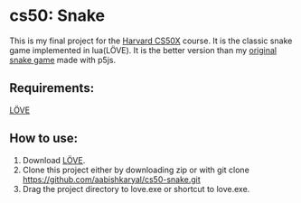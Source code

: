 # cs50: Snake
This is my final project for the [Harvard CS50X](https://cs50.harvard.edu/x/2020) course. 
It is the classic snake game implemented in lua(LÖVE).
It is the better version than my [original snake game](https://github.com/aabishkaryal/SnakeGame) made with p5js. 

## Requirements:
  [LÖVE](https://love2d.org/)
  
## How to use:
1. Download [LÖVE](https://love2d.org/).
2. Clone this project either by downloading zip or with git clone https://github.com/aabishkaryal/cs50-snake.git
3. Drag the project directory to love.exe or shortcut to love.exe.
